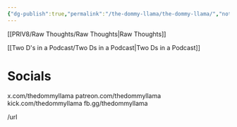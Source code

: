 ```yaml
---
{"dg-publish":true,"permalink":"/the-dommy-llama/the-dommy-llama/","noteIcon":""}
---
```



[[PRIV8/Raw Thoughts/Raw Thoughts\|Raw Thoughts]]

[[Two D's in a Podcast/Two Ds in a Podcast\|Two Ds in a Podcast]]
# Socials
x.com/thedommyllama
patreon.com/thedommyllama
kick.com/thedommyllama
fb.gg/thedommyllama


/url